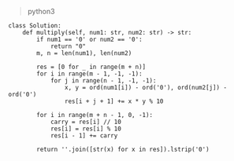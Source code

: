 > python3

    class Solution:
        def multiply(self, num1: str, num2: str) -> str:
            if num1 == '0' or num2 == '0':
                return "0"
            m, n = len(num1), len(num2)
           
            res = [0 for _ in range(m + n)]
            for i in range(m - 1, -1, -1):
                for j in range(n - 1, -1, -1):
                    x, y = ord(num1[i]) - ord('0'), ord(num2[j]) - ord('0')
                    res[i + j + 1] += x * y % 10
            
            for i in range(m + n - 1, 0, -1):
                carry = res[i] // 10
                res[i] = res[i] % 10
                res[i - 1] += carry
            
            return ''.join([str(x) for x in res]).lstrip('0')
